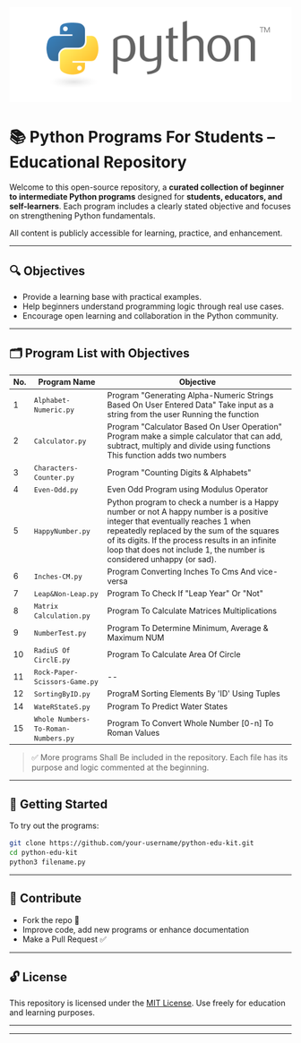 <p align="center">
  <img src="python-banner.png" width="600" alt="Python Educational Repository">
</p>



# 📚 Python Programs For Students – Educational Repository

Welcome to this open-source repository, a **curated collection of beginner to intermediate Python programs** designed for **students, educators, and self-learners**. Each program includes a clearly stated objective and focuses on strengthening Python fundamentals.

All content is publicly accessible for learning, practice, and enhancement.

---

## 🔍 Objectives

- Provide a learning base with practical examples.
- Help beginners understand programming logic through real use cases.
- Encourage open learning and collaboration in the Python community.

---

## 🗂️ Program List with Objectives

| No. | Program Name | Objective |
|-----|--------------|-----------|
| 1 | `Alphabet-Numeric.py` | Program "Generating Alpha-Numeric Strings Based On User Entered Data" Take input as a string from the user Running the function |
| 2 | `Calculator.py` | Program "Calculator Based On User Operation" Program make a simple calculator that can add, subtract, multiply and divide using functions This function adds two numbers |
| 3 | `Characters-Counter.py` | Program "Counting Digits & Alphabets" |
| 4 | `Even-Odd.py` | Even Odd Program using Modulus Operator |
| 5 | `HappyNumber.py` | Python program to check a number is a Happy number or not A happy number is a positive integer that eventually reaches 1 when repeatedly replaced by the sum of the squares of its digits. If the process results in an infinite loop that does not include 1, the number is considered unhappy (or sad). |
| 6 | `Inches-CM.py` | Program Converting Inches To Cms And vice-versa |
| 7 | `Leap&Non-Leap.py` | Program To Check If "Leap Year" Or "Not" |
| 8 | `Matrix Calculation.py` | Program To Calculate Matrices Multiplications |
| 9 | `NumberTest.py` | Program To Determine Minimum, Average & Maximum NUM |
| 10 | `RadiuS Of CirclE.py` | Program To Calculate Area Of Circle |
| 11 | `Rock-Paper-Scissors-Game.py` | --| ROCK PAPER SCISSORS GAME 
| 12 | `SortingByID.py` | PrograM Sorting Elements By 'ID' Using Tuples |
| 14 | `WateRStateS.py` | Program To Predict Water States |
| 15 | `Whole Numbers-To-Roman-Numbers.py` | Program To Convert Whole Number [0-n] To Roman Values |

> ✅ More programs Shall Be included in the repository. Each file has its purpose and logic commented at the beginning.

---

## 🚀 Getting Started

To try out the programs:

```bash
git clone https://github.com/your-username/python-edu-kit.git
cd python-edu-kit
python3 filename.py
```

---

## 📢 Contribute

- Fork the repo 🍴
- Improve code, add new programs or enhance documentation
- Make a Pull Request ✅

---

## 🔓 License

This repository is licensed under the [MIT License](https://opensource.org/licenses/MIT). Use freely for education and learning purposes.

---


---

